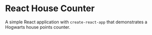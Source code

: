 # React House Counter

A simple React application with `create-react-app` that demonstrates a Hogwarts house points counter.